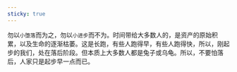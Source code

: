 ```yaml
---
sticky: true
---
```


勿以`小堕落`而为之，勿以`小进步`而不为。时间带给大多数人的，是资产的原始积累，以及生命的逐渐枯萎。这是长跑，有些人跑得早，有些人跑得快，所以，刚起步的我们，处在落后阶段。但本质上大多数人都是兔子或乌龟。所以，不要怕落后，人家只是起步早一点而已。